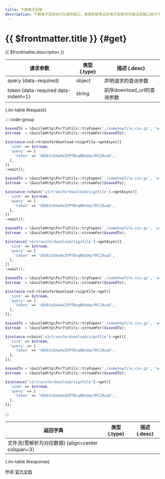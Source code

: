 ```yaml
---
title: 下载电子回单
description: 下载电子回单API为通用接口，商家转账等业务电子回单均可通过该接口进行下载。
---
```


# {{ $frontmatter.title }} {#get}

{{ $frontmatter.description }}

| 请求参数 | 类型 {.type} | 描述 {.desc}
| --- | --- | ---
| query {data-required} | object | 声明请求的查询参数
| token {data-required data-indent=1} | string | 前序download_url的查询参数

{.im-table #request}

::: code-group

```php [异步纯链式]
$savedTo = \GuzzleHttp\Psr7\Utils::tryFopen('./somehowfile.csv.gz', 'w+');
$stream  = \GuzzleHttp\Psr7\Utils::streamFor($savedTo);

$instance->v3->transferdownload->signfile->getAsync([
  'sink' => $stream,
  'query' => [
    'token' => 'X8Uk3sD4a4eZVPTBvqNDoUqcYMlZ9uuD',
  ],
])
->wait();
```

```php [异步声明式]
$savedTo = \GuzzleHttp\Psr7\Utils::tryFopen('./somehowfile.csv.gz', 'w+');
$stream  = \GuzzleHttp\Psr7\Utils::streamFor($savedTo);

$instance->chain('v3/transferdownload/signfile')->getAsync([
  'sink' => $stream,
  'query' => [
    'token' => 'X8Uk3sD4a4eZVPTBvqNDoUqcYMlZ9uuD',
  ],
])
->wait();
```

```php [异步属性式]
$savedTo = \GuzzleHttp\Psr7\Utils::tryFopen('./somehowfile.csv.gz', 'w+');
$stream  = \GuzzleHttp\Psr7\Utils::streamFor($savedTo);

$instance['v3/transferdownload/signfile']->getAsync([
  'sink' => $stream,
  'query' => [
    'token' => 'X8Uk3sD4a4eZVPTBvqNDoUqcYMlZ9uuD',
  ],
])
->wait();
```

```php [同步纯链式]
$savedTo = \GuzzleHttp\Psr7\Utils::tryFopen('./somehowfile.csv.gz', 'w+');
$stream  = \GuzzleHttp\Psr7\Utils::streamFor($savedTo);

$instance->v3->transferdownload->signfile->get([
  'sink' => $stream,
  'query' => [
    'token' => 'X8Uk3sD4a4eZVPTBvqNDoUqcYMlZ9uuD',
  ],
]);
```

```php [同步声明式]
$savedTo = \GuzzleHttp\Psr7\Utils::tryFopen('./somehowfile.csv.gz', 'w+');
$stream  = \GuzzleHttp\Psr7\Utils::streamFor($savedTo);

$instance->chain('v3/transferdownload/signfile')->get([
  'sink' => $stream,
  'query' => [
    'token' => 'X8Uk3sD4a4eZVPTBvqNDoUqcYMlZ9uuD',
  ],
]);
```

```php [同步属性式]
$savedTo = \GuzzleHttp\Psr7\Utils::tryFopen('./somehowfile.csv.gz', 'w+');
$stream  = \GuzzleHttp\Psr7\Utils::streamFor($savedTo);

$instance['v3/transferdownload/signfile']->get([
  'sink' => $stream,
  'query' => [
    'token' => 'X8Uk3sD4a4eZVPTBvqNDoUqcYMlZ9uuD',
  ],
]);
```

:::

| 返回字典 | 类型 {.type} | 描述 {.desc}
| --- | --- | ---
| 文件流(需解析为对应数据) {align=center colspan=3}

{.im-table #response}

参阅 [官方文档](https://pay.weixin.qq.com/wiki/doc/apiv3_partner/Offline/apis/chapter4_1_15.shtml)
